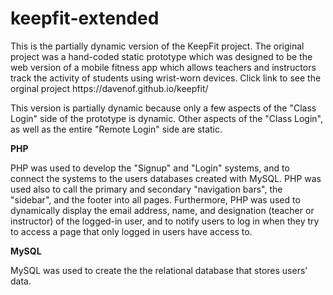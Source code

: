 # keepfit-extended
<p>
This is the partially dynamic version of the KeepFit project. The original project was a hand-coded static prototype which was designed to be the web version of a mobile fitness app which allows teachers and instructors track the activity of students using wrist-worn devices. Click link to see the orginal project https://davenof.github.io/keepfit/
</p>

<p>
This version is partially dynamic because only a few aspects of the "Class Login" side of the prototype is dynamic. Other aspects of the "Class Login", as well as the entire "Remote Login" side are static. 
</p>

<strong>PHP</strong>
<p>
PHP was used to develop the "Signup" and "Login" systems, and to connect the systems to the users databases created with MySQL. PHP was used also to call the primary and secondary "navigation bars", the "sidebar", and the footer into all pages. Furthermore, PHP was used to dynamically display the email address, name, and designation (teacher or instructor) of the logged-in user, and to notify users to log in when they try to access a page that only logged in users have access to.
</p>

<strong>MySQL</strong>
<p>
MySQL was used to create the the relational database that stores users' data.
</p>

